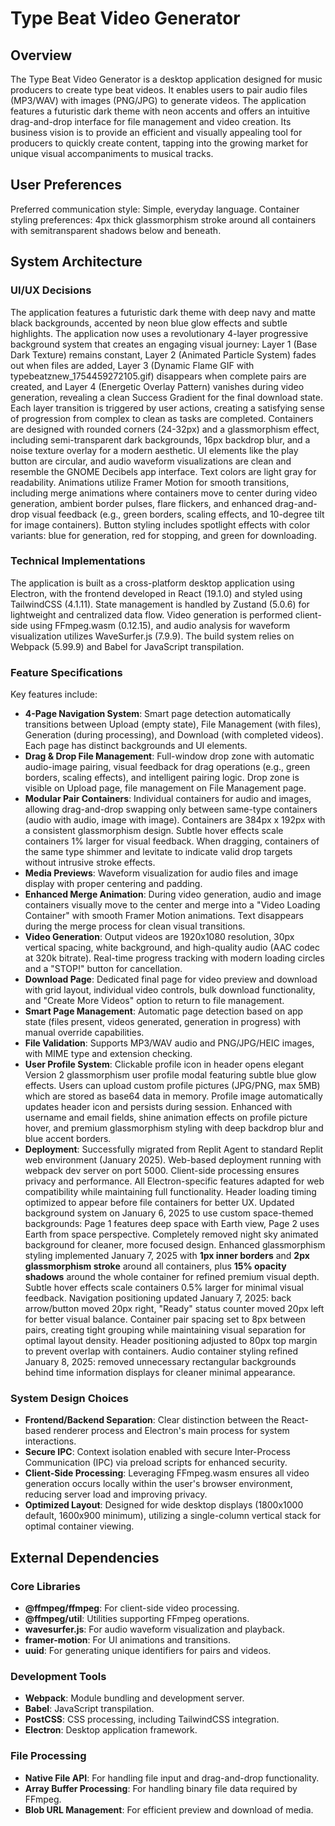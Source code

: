 # Type Beat Video Generator

## Overview
The Type Beat Video Generator is a desktop application designed for music producers to create type beat videos. It enables users to pair audio files (MP3/WAV) with images (PNG/JPG) to generate videos. The application features a futuristic dark theme with neon accents and offers an intuitive drag-and-drop interface for file management and video creation. Its business vision is to provide an efficient and visually appealing tool for producers to quickly create content, tapping into the growing market for unique visual accompaniments to musical tracks.

## User Preferences
Preferred communication style: Simple, everyday language.
Container styling preferences: 4px thick glassmorphism stroke around all containers with semitransparent shadows below and beneath.

## System Architecture

### UI/UX Decisions
The application features a futuristic dark theme with deep navy and matte black backgrounds, accented by neon blue glow effects and subtle highlights. The application now uses a revolutionary 4-layer progressive background system that creates an engaging visual journey: Layer 1 (Base Dark Texture) remains constant, Layer 2 (Animated Particle System) fades out when files are added, Layer 3 (Dynamic Flame GIF with typebeatznew_1754459272105.gif) disappears when complete pairs are created, and Layer 4 (Energetic Overlay Pattern) vanishes during video generation, revealing a clean Success Gradient for the final download state. Each layer transition is triggered by user actions, creating a satisfying sense of progression from complex to clean as tasks are completed. Containers are designed with rounded corners (24-32px) and a glassmorphism effect, including semi-transparent dark backgrounds, 16px backdrop blur, and a noise texture overlay for a modern aesthetic. UI elements like the play button are circular, and audio waveform visualizations are clean and resemble the GNOME Decibels app interface. Text colors are light gray for readability. Animations utilize Framer Motion for smooth transitions, including merge animations where containers move to center during video generation, ambient border pulses, flare flickers, and enhanced drag-and-drop visual feedback (e.g., green borders, scaling effects, and 10-degree tilt for image containers). Button styling includes spotlight effects with color variants: blue for generation, red for stopping, and green for downloading.

### Technical Implementations
The application is built as a cross-platform desktop application using Electron, with the frontend developed in React (19.1.0) and styled using TailwindCSS (4.1.11). State management is handled by Zustand (5.0.6) for lightweight and centralized data flow. Video generation is performed client-side using FFmpeg.wasm (0.12.15), and audio analysis for waveform visualization utilizes WaveSurfer.js (7.9.9). The build system relies on Webpack (5.99.9) and Babel for JavaScript transpilation.

### Feature Specifications
Key features include:
- **4-Page Navigation System**: Smart page detection automatically transitions between Upload (empty state), File Management (with files), Generation (during processing), and Download (with completed videos). Each page has distinct backgrounds and UI elements.
- **Drag & Drop File Management**: Full-window drop zone with automatic audio-image pairing, visual feedback for drag operations (e.g., green borders, scaling effects), and intelligent pairing logic. Drop zone is visible on Upload page, file management on File Management page.
- **Modular Pair Containers**: Individual containers for audio and images, allowing drag-and-drop swapping only between same-type containers (audio with audio, image with image). Containers are 384px x 192px with a consistent glassmorphism design. Subtle hover effects scale containers 1% larger for visual feedback. When dragging, containers of the same type shimmer and levitate to indicate valid drop targets without intrusive stroke effects.
- **Media Previews**: Waveform visualization for audio files and image display with proper centering and padding.
- **Enhanced Merge Animation**: During video generation, audio and image containers visually move to the center and merge into a "Video Loading Container" with smooth Framer Motion animations. Text disappears during the merge process for clean visual transitions.
- **Video Generation**: Output videos are 1920x1080 resolution, 30px vertical spacing, white background, and high-quality audio (AAC codec at 320k bitrate). Real-time progress tracking with modern loading circles and a "STOP!" button for cancellation.
- **Download Page**: Dedicated final page for video preview and download with grid layout, individual video controls, bulk download functionality, and "Create More Videos" option to return to file management.
- **Smart Page Management**: Automatic page detection based on app state (files present, videos generated, generation in progress) with manual override capabilities.
- **File Validation**: Supports MP3/WAV audio and PNG/JPG/HEIC images, with MIME type and extension checking.
- **User Profile System**: Clickable profile icon in header opens elegant Version 2 glassmorphism user profile modal featuring subtle blue glow effects. Users can upload custom profile pictures (JPG/PNG, max 5MB) which are stored as base64 data in memory. Profile image automatically updates header icon and persists during session. Enhanced with username and email fields, shine animation effects on profile picture hover, and premium glassmorphism styling with deep backdrop blur and blue accent borders.
- **Deployment**: Successfully migrated from Replit Agent to standard Replit web environment (January 2025). Web-based deployment running with webpack dev server on port 5000. Client-side processing ensures privacy and performance. All Electron-specific features adapted for web compatibility while maintaining full functionality. Header loading timing optimized to appear before file containers for better UX. Updated background system on January 6, 2025 to use custom space-themed backgrounds: Page 1 features deep space with Earth view, Page 2 uses Earth from space perspective. Completely removed night sky animated background for cleaner, more focused design. Enhanced glassmorphism styling implemented January 7, 2025 with **1px inner borders** and **2px glassmorphism stroke** around all containers, plus **15% opacity shadows** around the whole container for refined premium visual depth. Subtle hover effects scale containers 0.5% larger for minimal visual feedback. Navigation positioning updated January 7, 2025: back arrow/button moved 20px right, "Ready" status counter moved 20px left for better visual balance. Container pair spacing set to 8px between pairs, creating tight grouping while maintaining visual separation for optimal layout density. Header positioning adjusted to 80px top margin to prevent overlap with containers. Audio container styling refined January 8, 2025: removed unnecessary rectangular backgrounds behind time information displays for cleaner minimal appearance.

### System Design Choices
- **Frontend/Backend Separation**: Clear distinction between the React-based renderer process and Electron's main process for system interactions.
- **Secure IPC**: Context isolation enabled with secure Inter-Process Communication (IPC) via preload scripts for enhanced security.
- **Client-Side Processing**: Leveraging FFmpeg.wasm ensures all video generation occurs locally within the user's browser environment, reducing server load and improving privacy.
- **Optimized Layout**: Designed for wide desktop displays (1800x1000 default, 1600x900 minimum), utilizing a single-column vertical stack for optimal container viewing.

## External Dependencies

### Core Libraries
- **@ffmpeg/ffmpeg**: For client-side video processing.
- **@ffmpeg/util**: Utilities supporting FFmpeg operations.
- **wavesurfer.js**: For audio waveform visualization and playback.
- **framer-motion**: For UI animations and transitions.
- **uuid**: For generating unique identifiers for pairs and videos.

### Development Tools
- **Webpack**: Module bundling and development server.
- **Babel**: JavaScript transpilation.
- **PostCSS**: CSS processing, including TailwindCSS integration.
- **Electron**: Desktop application framework.

### File Processing
- **Native File API**: For handling file input and drag-and-drop functionality.
- **Array Buffer Processing**: For handling binary file data required by FFmpeg.
- **Blob URL Management**: For efficient preview and download of media.